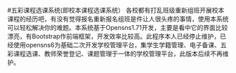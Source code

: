 #五彩课程选课系统(即校本课程选课系统）
各校都有打乱班级重新组班开展校本课程的经历吧，有没有觉得报名重新报名组班是件让人很头疼的事情，使用本系统可以轻松解决你的难题。本系统基于Opensns1.71开发，主要是看中它的界面比较漂亮，有Bootstrap作前端框架，开发效率比较高。此程序本人已经停止维护，已经使用opensns6为基础二次开发学校管理平台，集学生学籍管理、电子备课、五彩课程选课、教师荣誉登记、课题管理于一体的学校管理平台，此版本后续不再维护。